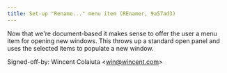 ```yaml
---
title: Set-up "Rename..." menu item (REnamer, 9a57ad3)
---
```


Now that we're document-based it makes sense to offer the user a menu item for opening new windows. This throws up a standard open panel and uses the selected items to populate a new window.

Signed-off-by: Wincent Colaiuta &lt;win@wincent.com&gt;
